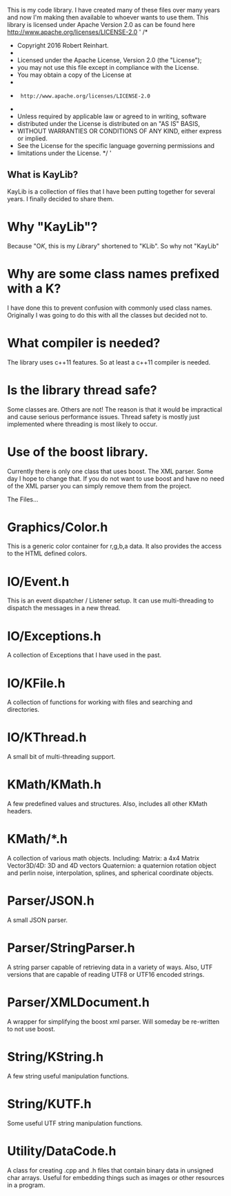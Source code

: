   This is my code library.  I have created many of these files over many years and now I'm making then available to whoever wants to use them.
This library is licensed under Apache Version 2.0 as can be found here http://www.apache.org/licenses/LICENSE-2.0
'
/*
 * Copyright 2016 Robert Reinhart.
 *
 * Licensed under the Apache License, Version 2.0 (the "License");
 * you may not use this file except in compliance with the License.
 * You may obtain a copy of the License at
 *
 *      http://www.apache.org/licenses/LICENSE-2.0
 *
 * Unless required by applicable law or agreed to in writing, software
 * distributed under the License is distributed on an "AS IS" BASIS,
 * WITHOUT WARRANTIES OR CONDITIONS OF ANY KIND, either express or implied.
 * See the License for the specific language governing permissions and
 * limitations under the License.
 */
'
## What is KayLib?
  KayLib is a collection of files that I have been putting together for several years.  I finally decided to share them.

# Why "KayLib"?
  Because "O*K*, this is my *Lib*rary" shortened to "KLib".  So why not "KayLib"

# Why are some class names prefixed with a K?
  I have done this to prevent confusion with commonly used class names.  Originally I was going to do this with all the classes but decided not to.

# What compiler is needed?
  The library uses c++11 features.  So at least a c++11 compiler is needed.

# Is the library thread safe?
  Some classes are.  Others are not!  The reason is that it would be impractical and cause serious performance issues.
  Thread safety is mostly just implemented where threading is most likely to occur.

# Use of the boost library.
  Currently there is only one class that uses boost.  The XML parser.  Some day I hope to change that.
  If you do not want to use boost and have no need of the XML parser you can simply remove them from the project.

The Files...
# Graphics/Color.h
  This is a generic color container for r,g,b,a data.  It also provides the access to the HTML defined colors.

# IO/Event.h
  This is an event dispatcher / Listener setup.  It can use multi-threading to dispatch the messages in a new thread.

# IO/Exceptions.h
  A collection of Exceptions that I have used in the past.

# IO/KFile.h
  A collection of functions for working with files and searching and directories.

# IO/KThread.h
  A small bit of multi-threading support.

# KMath/KMath.h
  A few predefined values and structures.  Also, includes all other KMath headers.

# KMath/*.h
  A collection of various math objects.
  Including:
    Matrix: a 4x4 Matrix
    Vector3D/4D: 3D and 4D vectors
    Quaternion: a quaternion rotation object
    and perlin noise, interpolation, splines, and spherical coordinate objects.

# Parser/JSON.h
  A small JSON parser.

# Parser/StringParser.h
  A string parser capable of retrieving data in a variety of ways.
  Also, UTF versions that are capable of reading UTF8 or UTF16 encoded strings.

# Parser/XMLDocument.h
  A wrapper for simplifying the boost xml parser.  Will someday be re-written to not use boost.

# String/KString.h
  A few string useful manipulation functions.

# String/KUTF.h
  Some useful UTF string manipulation functions.

# Utility/DataCode.h
  A class for creating .cpp and .h files that contain binary data in unsigned char arrays.
  Useful for embedding things such as images or other resources in a program.

